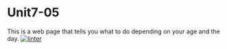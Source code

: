 # Unit7-05
This is a web page that tells you what to do depending on your age and the day.
[![linter](https://github.com/Abbey-Gilliland/Unit7-05/workflows/linter/badge.svg)](https://github.com/marketplace/actions/super-linter)

